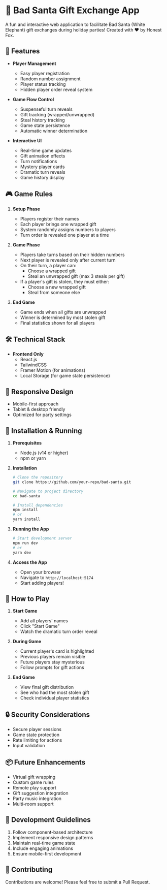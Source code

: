 # 🎅 Bad Santa Gift Exchange App

A fun and interactive web application to facilitate Bad Santa (White Elephant) gift exchanges during holiday parties! Created with ❤️ by Honest Fox.

## 🎯 Features

- **Player Management**
  - Easy player registration
  - Random number assignment
  - Player status tracking
  - Hidden player order reveal system

- **Game Flow Control**
  - Suspenseful turn reveals
  - Gift tracking (wrapped/unwrapped)
  - Steal history tracking
  - Game state persistence
  - Automatic winner determination

- **Interactive UI**
  - Real-time game updates
  - Gift animation effects
  - Turn notifications
  - Mystery player cards
  - Dramatic turn reveals
  - Game history display

## 🎮 Game Rules

1. **Setup Phase**
   - Players register their names
   - Each player brings one wrapped gift
   - System randomly assigns numbers to players
   - Turn order is revealed one player at a time

2. **Game Phase**
   - Players take turns based on their hidden numbers
   - Next player is revealed only after current turn
   - On their turn, a player can:
     - Choose a wrapped gift
     - Steal an unwrapped gift (max 3 steals per gift)
   - If a player's gift is stolen, they must either:
     - Choose a new wrapped gift
     - Steal from someone else

3. **End Game**
   - Game ends when all gifts are unwrapped
   - Winner is determined by most stolen gift
   - Final statistics shown for all players

## 🛠 Technical Stack

- **Frontend Only**
  - React.js
  - TailwindCSS
  - Framer Motion (for animations)
  - Local Storage (for game state persistence)

## 📱 Responsive Design

- Mobile-first approach
- Tablet & desktop friendly
- Optimized for party settings

## 🚀 Installation & Running

1. **Prerequisites**
   - Node.js (v14 or higher)
   - npm or yarn

2. **Installation**
   ```bash
   # Clone the repository
   git clone https://github.com/your-repo/bad-santa.git

   # Navigate to project directory
   cd bad-santa

   # Install dependencies
   npm install
   # or
   yarn install
   ```

3. **Running the App**
   ```bash
   # Start development server
   npm run dev
   # or
   yarn dev
   ```

4. **Access the App**
   - Open your browser
   - Navigate to `http://localhost:5174`
   - Start adding players!

## 🎯 How to Play

1. **Start Game**
   - Add all players' names
   - Click "Start Game"
   - Watch the dramatic turn order reveal

2. **During Game**
   - Current player's card is highlighted
   - Previous players remain visible
   - Future players stay mysterious
   - Follow prompts for gift actions

3. **End Game**
   - View final gift distribution
   - See who had the most stolen gift
   - Check individual player statistics

## 🔒 Security Considerations

- Secure player sessions
- Game state protection
- Rate limiting for actions
- Input validation

## 📦 Future Enhancements

- Virtual gift wrapping
- Custom game rules
- Remote play support
- Gift suggestion integration
- Party music integration
- Multi-room support

## 📝 Development Guidelines

1. Follow component-based architecture
2. Implement responsive design patterns
3. Maintain real-time game state
4. Include engaging animations
5. Ensure mobile-first development

## 🤝 Contributing

Contributions are welcome! Please feel free to submit a Pull Request.
